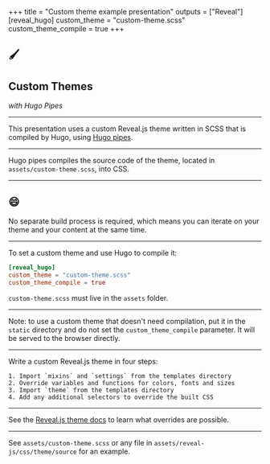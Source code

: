 +++
title = "Custom theme example presentation"
outputs = ["Reveal"]
[reveal_hugo]
custom_theme = "custom-theme.scss"
custom_theme_compile = true
+++

## 🖌 ️

## Custom Themes

*with Hugo Pipes*

---

This presentation uses a custom Reveal.js theme written in SCSS that is compiled by Hugo, using [Hugo pipes](https://gohugo.io/hugo-pipes/).

---

Hugo pipes compiles the source code of the theme, located in `assets/custom-theme.scss`, into CSS.

---

## 😄

No separate build process is required, which means you can iterate on your theme and your content at the same time.

---

To set a custom theme and use Hugo to compile it:

```toml
[reveal_hugo]
custom_theme = "custom-theme.scss"
custom_theme_compile = true
```

`custom-theme.scss` must live in the `assets` folder.

---

Note: to use a custom theme that doesn't need compilation, put it in the `static` directory and do not set the `custom_theme_compile` parameter. It will be served to the browser directly.

---

Write a custom Reveal.js theme in four steps:

```text
1. Import `mixins` and `settings` from the templates directory
2. Override variables and functions for colors, fonts and sizes
3. Import `theme` from the templates directory
4. Add any additional selectors to override the built CSS
```

---

See the [Reveal.js theme docs](https://github.com/hakimel/reveal.js/blob/master/css/theme/README.md) to learn what overrides are possible.

---

See `assets/custom-theme.scss` or any file in `assets/reveal-js/css/theme/source` for an example.
